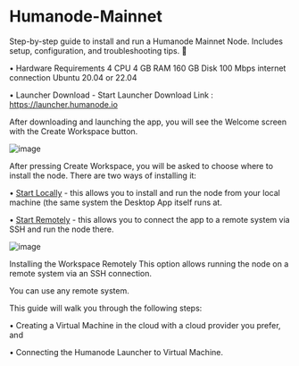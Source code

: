 # Humanode-Mainnet
Step-by-step guide to install and run a Humanode Mainnet Node. Includes setup, configuration, and troubleshooting tips. 🚀


• Hardware Requirements
4 CPU
4 GB RAM
160 GB Disk
100 Mbps internet connection
Ubuntu 20.04 or 22.04

• Launcher Download - Start
Launcher Download Link : https://launcher.humanode.io

After downloading and launching the app, you will see the Welcome screen with the Create Workspace button. 

![image](https://github.com/user-attachments/assets/ffa7c485-7c69-468e-aa75-4aa0680c59c7)

After pressing Create Workspace, you will be asked to choose where to install the node. There are two ways of installing it:

• [Start Locally](https://gitbook.humanode.io/mainnet-guide/launcher/installing-the-workspace-locally) - this allows you to install and run the node from your local machine (the same system the Desktop App itself runs at.

• [Start Remotely](https://gitbook.humanode.io/mainnet-guide/launcher/installing-the-workspace-remotely) - this allows you to connect the app to a remote system via SSH and run the node there.

![image](https://github.com/user-attachments/assets/d1b1cde8-d886-4b31-b080-875e61149834)

Installing the Workspace Remotely
This option allows running the node on a remote system via an SSH connection.

You can use any remote system.

This guide will walk you through the following steps:

• Creating a Virtual Machine in the cloud with a cloud provider you prefer, and

• Connecting the Humanode Launcher to Virtual Machine.
